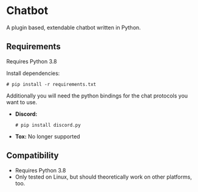 # Chatbot
A plugin based, extendable chatbot written in Python.

## Requirements

Requires Python 3.8

Install dependencies:
```shell
# pip install -r requirements.txt
```

Additionally you will need the python bindings for the chat protocols you want to use.<br>

* **Discord:**
    ```
    # pip install discord.py
    ```
* **Tox:** No longer supported

## Compatibility

* Requires Python 3.8
* Only tested on Linux, but should theoretically work on other platforms, too.
